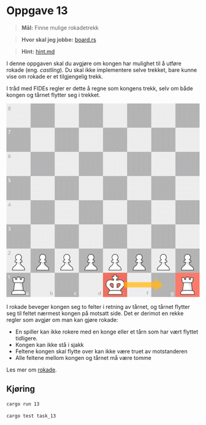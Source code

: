 # Oppgave 13
> **Mål:** Finne mulige rokadetrekk

> **Hvor skal jeg jobbe:** [board.rs](board.rs)

> **Hint:** [hint.md](./hint.md)

I denne oppgaven skal du avgjøre om kongen har mulighet til å utføre rokade (eng. _castling_). Du skal ikke 
implementere selve trekket, bare kunne vise om rokade er et tilgjengelig trekk.

I tråd med FIDEs regler er dette å regne som kongens trekk, selv om både kongen og tårnet flytter seg i trekket. 

![](../../images/moves/castling_king_side.gif)

I rokade beveger kongen seg to felter i retning av tårnet, og tårnet flytter seg til feltet nærmest kongen på 
motsatt side. Det er derimot en rekke regler som avgjør om man kan gjøre rokade:
- En spiller kan ikke rokere med en konge eller et tårn som har vært flyttet tidligere.
- Kongen kan ikke stå i sjakk
- Feltene kongen skal flytte over kan ikke være truet av motstanderen
- Alle feltene mellom kongen og tårnet må være tomme

Les mer om [rokade](https://snl.no/rokade_-_sjakk).

## Kjøring
```bash
cargo run 13
```
```bash
cargo test task_13
```
